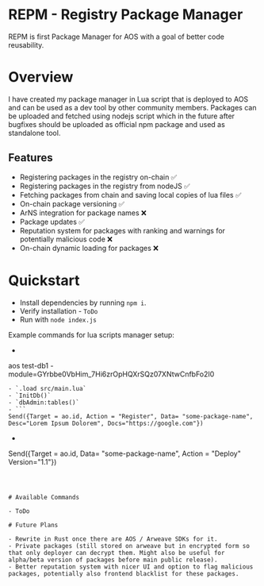 # REPM - Registry Package Manager 

REPM is first Package Manager for AOS with a goal of better code reusability. 

# Overview

I have created my package manager in Lua script that is deployed to AOS and can be used as a dev tool by other community members. Packages can be uploaded and fetched using nodejs script which in the future after bugfixes should be uploaded as official npm package and used as standalone tool.

## Features

- Registering packages in the registry on-chain ✅
- Registering packages in the registry from nodeJS ✅
- Fetching packages from chain and saving local copies of lua files ✅
- On-chain package versioning ✅
- ArNS integration for package names ❌
- Package updates ✅
- Reputation system for packages with ranking and warnings for potentially malicious code ❌
- On-chain dynamic loading for packages ❌

# Quickstart

- Install dependencies by running `npm i`.
- Verify installation - `ToDo`
- Run with `node index.js`

Example commands for lua scripts manager setup:
- ```
aos test-db1 -module=GYrbbe0VbHim_7Hi6zrOpHQXrSQz07XNtwCnfbFo2I0
```
- `.load src/main.lua`
- `InitDb()`
- `dbAdmin:tables()`
- ```
Send({Target = ao.id, Action = "Register", Data= "some-package-name", Desc="Lorem Ipsum Dolorem", Docs="https://google.com"})
```
- ```
Send({Target = ao.id, Data= "some-package-name", Action = "Deploy" Version="1.1"})
```



# Available Commands

- ToDo

# Future Plans

- Rewrite in Rust once there are AOS / Arweave SDKs for it.
- Private packages (still stored on arweave but in encrypted form so that only deployer can decrypt them. Might also be useful for alpha/beta version of packages before main public release).
- Better reputation system with nicer UI and option to flag malicious packages, potentially also frontend blacklist for these packages.